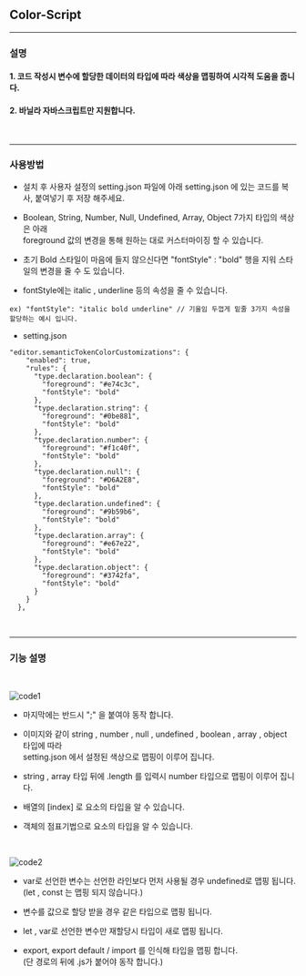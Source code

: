 ## Color-Script

---

### 설명

#### 1. 코드 작성시 변수에 할당한 데이터의 타입에 따라 색상을 맵핑하여 시각적 도움을 줍니다.

#### 2. 바닐라 자바스크립트만 지원합니다.

<br />

---

### 사용방법

- 설치 후 사용자 설정의 setting.json 파일에 아래 setting.json 에 있는 코드를 복사, 붙여넣기 후 저장 해주세요.

- Boolean, String, Number, Null, Undefined, Array, Object 7가지 타입의 색상은 아래  
  foreground 값의 변경을 통해 원하는 대로 커스터마이징 할 수 있습니다.

- 초기 Bold 스타일이 마음에 들지 않으신다면 "fontStyle" : "bold" 행을 지워 스타일의 변경을 줄 수 도 있습니다.

- fontStyle에는 italic , underline 등의 속성을 줄 수 있습니다.

```
ex) "fontStyle": "italic bold underline" // 기울임 두껍게 밑줄 3가지 속성을 할당하는 예시 입니다.
```

- setting.json

```
"editor.semanticTokenColorCustomizations": {
    "enabled": true,
    "rules": {
      "type.declaration.boolean": {
        "foreground": "#e74c3c",
        "fontStyle": "bold"
      },
      "type.declaration.string": {
        "foreground": "#0be881",
        "fontStyle": "bold"
      },
      "type.declaration.number": {
        "foreground": "#f1c40f",
        "fontStyle": "bold"
      },
      "type.declaration.null": {
        "foreground": "#D6A2E8",
        "fontStyle": "bold"
      },
      "type.declaration.undefined": {
        "foreground": "#9b59b6",
        "fontStyle": "bold"
      },
      "type.declaration.array": {
        "foreground": "#e67e22",
        "fontStyle": "bold"
      },
      "type.declaration.object": {
        "foreground": "#3742fa",
        "fontStyle": "bold"
      }
    }
  },
```

<br />

---

### 기능 설명

<br />

![code1](https://user-images.githubusercontent.com/78071591/158436862-c9fe8073-1856-473f-8956-d834c9a38665.gif)

- 마지막에는 반드시 ";" 을 붙여야 동작 합니다.

- 이미지와 같이 string , number , null , undefined , boolean , array , object 타입에 따라  
  setting.json 에서 설정된 색상으로 맵핑이 이루어 집니다.

- string , array 타입 뒤에 .length 를 입력시 number 타입으로 맵핑이 이루어 집니다.

- 배열의 [index] 로 요소의 타입을 알 수 있습니다.

- 객체의 점표기법으로 요소의 타입을 알 수 있습니다.

<br />

![code2](https://user-images.githubusercontent.com/78071591/158436877-180dce01-9788-43bd-9384-cee4b46c1c60.gif)

- var로 선언한 변수는 선언한 라인보다 먼저 사용될 경우 undefined로 맵핑 됩니다.  
  (let , const 는 맵핑 되지 않습니다.)

- 변수를 값으로 할당 받을 경우 같은 타입으로 맵핑 됩니다.

- let , var로 선언한 변수만 재할당시 타입이 새로 맵핑 됩니다.

- export, export default / import 를 인식해 타입을 맵핑 합니다.  
  (단 경로의 뒤에 .js가 붙어야 동작 합니다.)
